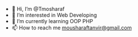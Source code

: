 - 👋 Hi, I’m @Tmosharaf
- 👀 I’m interested in Web Developing
- 🌱 I’m currently learning OOP PHP
- 📫 How to reach me mousharaftanvir@gmail.com

<!---
Tmosharaf/Tmosharaf is a ✨ special ✨ repository because its `README.md` (this file) appears on your GitHub profile.
You can click the Preview link to take a look at your changes.
--->
